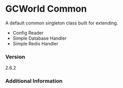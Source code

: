 # GCWorld Common

A default common singleton class built for extending.

  - Config Reader
  - Simple Database Handler
  - Simple Redis Handler

### Version
2.6.2

### Additional Information
